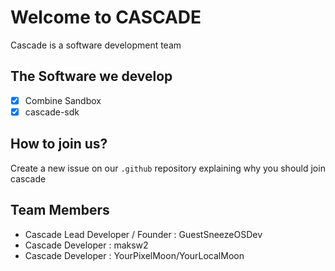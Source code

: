 # Welcome to CASCADE
Cascade is a software development team

## The Software we develop
- [X] Combine Sandbox
- [X] cascade-sdk

## How to join us?
Create a new issue on our `.github` repository explaining why you should join cascade

## Team Members
- Cascade Lead Developer / Founder : GuestSneezeOSDev
- Cascade Developer : maksw2
- Cascade Developer : YourPixelMoon/YourLocalMoon
